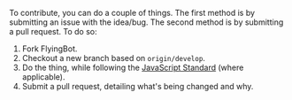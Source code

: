 To contribute, you can do a couple of things.
The first method is by submitting an issue with the idea/bug.
The second method is by submitting a pull request. To do so:
1. Fork FlyingBot.
2. Checkout a new branch based on `origin/develop`.
3. Do the thing, while following the [JavaScript Standard](https://standardjs.com/) (where applicable).
4. Submit a pull request, detailing what's being changed and why.

